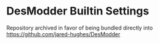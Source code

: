 # DesModder Builtin Settings

Repository archived in favor of being bundled directly into https://github.com/jared-hughes/DesModder
